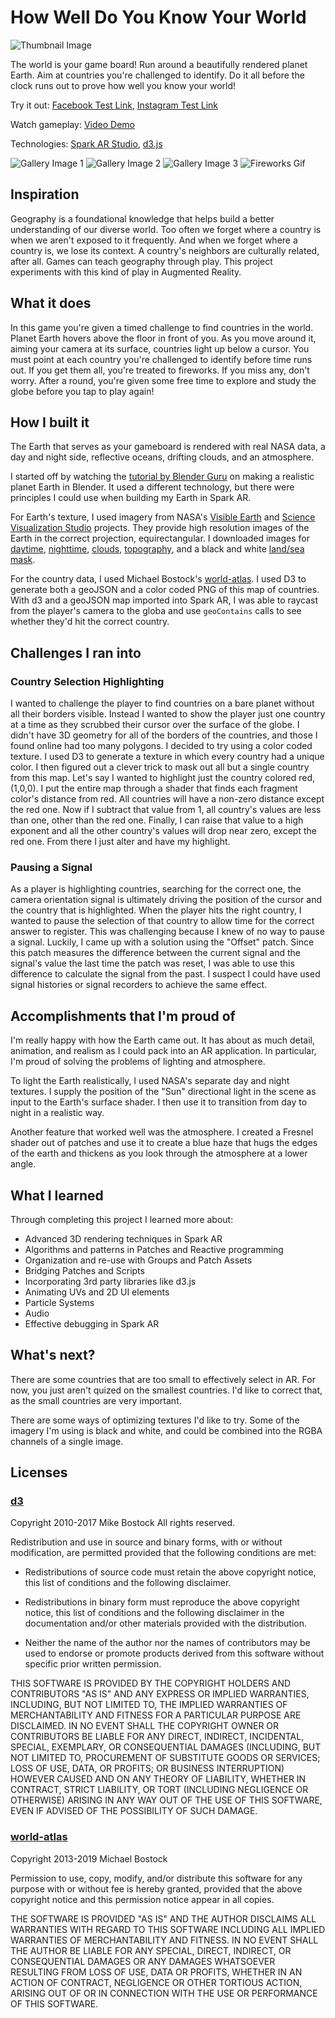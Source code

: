 # How Well Do You Know Your World

![Thumbnail Image](./readme/your-world-screenshot-thumbnail.jpg)

The world is your game board! Run around a beautifully rendered planet Earth. Aim at countries you're challenged to identify. Do it all before the clock runs out to prove how well you know your world!

Try it out: [Facebook Test Link](https://www.facebook.com/fbcameraeffects/testit/2883742358415652/MDNhMjI5NDBmYjY3Yzg3OTFmMTM0MmQ1NmE1NTI2N2M=/), [Instagram Test Link](https://www.instagram.com/ar/281024803243917/?ch=MWQ5ZDA5MTBkMGJjMGE1MzA5ZjNjY2RiZjU0MDEzMGU%3D)

Watch gameplay: [Video Demo](https://youtu.be/0jRid44iga8)

Technologies: [Spark AR Studio](https://sparkar.facebook.com/ar-studio/), [d3.js](https://d3js.org/)

![Gallery Image 1](./readme/your-world-screenshot-01.jpg)
![Gallery Image 2](./readme/your-world-screenshot-02.jpg)
![Gallery Image 3](./readme/your-world-screenshot-03.jpg)
![Fireworks Gif](./readme/your-world-fireworks.gif)

## Inspiration

Geography is a foundational knowledge that helps build a better understanding of our diverse world. Too often we forget where a country is when we aren't exposed to it frequently. And when we forget where a country is, we lose its context. A country's neighbors are culturally related, after all. Games can teach geography through play. This project experiments with this kind of play in Augmented Reality.

## What it does

In this game you're given a timed challenge to find countries in the world. Planet Earth hovers above the floor in front of you. As you move around it, aiming your camera at its surface, countries light up below a cursor. You must point at each country you're challenged to identify before time runs out. If you get them all, you're treated to fireworks. If you miss any, don't worry. After a round, you're given some free time to explore and study the globe before you tap to play again!

## How I built it

The Earth that serves as your gameboard is rendered with real NASA data, a day and night side, reflective oceans, drifting clouds, and an atmosphere.

I started off by watching the [tutorial by Blender Guru](https://www.youtube.com/watch?v=9Q8PwcDzb8Y) on making a realistic planet Earth in Blender. It used a different technology, but there were principles I could use when building my Earth in Spark AR.

For Earth's texture, I used imagery from NASA's [Visible Earth](https://visibleearth.nasa.gov/) and [Science Visualization Studio](https://svs.gsfc.nasa.gov/index.html) projects. They provide high resolution images of the Earth in the correct projection, equirectangular. I downloaded images for [daytime](https://visibleearth.nasa.gov/collection/1484/blue-marble), [nighttime](https://visibleearth.nasa.gov/collection/1595/earth-at-night), [clouds](https://visibleearth.nasa.gov/images/57747/blue-marble-clouds), [topography](https://visibleearth.nasa.gov/images/73934/topography), and a black and white [land/sea mask](https://svs.gsfc.nasa.gov/3487).

For the country data, I used Michael Bostock's [world-atlas](https://github.com/topojson/world-atlas). I used D3 to generate both a geoJSON and a color coded PNG of this map of countries. With d3 and a geoJSON map imported into Spark AR, I was able to raycast from the player's camera to the globa and use `geoContains` calls to see whether they'd hit the correct country.

## Challenges I ran into

### Country Selection Highlighting

I wanted to challenge the player to find countries on a bare planet without all their borders visible. Instead I wanted to show the player just one country at a time as they scrubbed their cursor over the surface of the globe. I didn't have 3D geometry for all of the borders of the countries, and those I found online had too many polygons. I decided to try using a color coded texture. I used D3 to generate a texture in which every country had a unique color. I then figured out a clever trick to mask out all but a single country from this map. Let's say I wanted to highlight just the country colored red, (1,0,0). I put the entire map through a shader that finds each fragment color's distance from red. All countries will have a non-zero distance except the red one. Now if I subtract that value from 1, all country's values are less than one, other than the red one. Finally, I can raise that value to a high exponent and all the other country's values will drop near zero, except the red one. From there I just alter and have my highlight.

### Pausing a Signal

As a player is highlighting countries, searching for the correct one, the camera orientation signal is ultimately driving the position of the cursor and the country that is highlighted. When the player hits the right country, I wanted to pause the selection of that country to allow time for the correct answer to register. This was challenging because I knew of no way to pause a signal. Luckily, I came up with a solution using the "Offset" patch. Since this patch measures the difference between the current signal and the signal's value the last time the patch was reset, I was able to use this difference to calculate the signal from the past. I suspect I could have used signal histories or signal recorders to achieve the same effect.

## Accomplishments that I'm proud of

I'm really happy with how the Earth came out. It has about as much detail, animation, and realism as I could pack into an AR application. In particular, I'm proud of solving the problems of lighting and atmosphere.

To light the Earth realistically, I used NASA's separate day and night textures. I supply the position of the "Sun" directional light in the scene as input to the Earth's surface shader. I then use it to transition from day to night in a realistic way.

Another feature that worked well was the atmosphere. I created a Fresnel shader out of patches and use it to create a blue haze that hugs the edges of the earth and thickens as you look through the atmosphere at a lower angle.

## What I learned

Through completing this project I learned more about:

- Advanced 3D rendering techniques in Spark AR
- Algorithms and patterns in Patches and Reactive programming
- Organization and re-use with Groups and Patch Assets
- Bridging Patches and Scripts
- Incorporating 3rd party libraries like d3.js
- Animating UVs and 2D UI elements
- Particle Systems
- Audio
- Effective debugging in Spark AR

## What's next?

There are some countries that are too small to effectively select in AR. For now, you just aren't quized on the smallest countries. I'd like to correct that, as the small countries are very important.

There are some ways of optimizing textures I'd like to try. Some of the imagery I'm using is black and white, and could be combined into the RGBA channels of a single image.

## Licenses

### [d3](https://github.com/d3/d3)

Copyright 2010-2017 Mike Bostock
All rights reserved.

Redistribution and use in source and binary forms, with or without modification,
are permitted provided that the following conditions are met:

- Redistributions of source code must retain the above copyright notice, this
  list of conditions and the following disclaimer.

- Redistributions in binary form must reproduce the above copyright notice,
  this list of conditions and the following disclaimer in the documentation
  and/or other materials provided with the distribution.

- Neither the name of the author nor the names of contributors may be used to
  endorse or promote products derived from this software without specific prior
  written permission.

THIS SOFTWARE IS PROVIDED BY THE COPYRIGHT HOLDERS AND CONTRIBUTORS "AS IS" AND
ANY EXPRESS OR IMPLIED WARRANTIES, INCLUDING, BUT NOT LIMITED TO, THE IMPLIED
WARRANTIES OF MERCHANTABILITY AND FITNESS FOR A PARTICULAR PURPOSE ARE
DISCLAIMED. IN NO EVENT SHALL THE COPYRIGHT OWNER OR CONTRIBUTORS BE LIABLE FOR
ANY DIRECT, INDIRECT, INCIDENTAL, SPECIAL, EXEMPLARY, OR CONSEQUENTIAL DAMAGES
(INCLUDING, BUT NOT LIMITED TO, PROCUREMENT OF SUBSTITUTE GOODS OR SERVICES;
LOSS OF USE, DATA, OR PROFITS; OR BUSINESS INTERRUPTION) HOWEVER CAUSED AND ON
ANY THEORY OF LIABILITY, WHETHER IN CONTRACT, STRICT LIABILITY, OR TORT
(INCLUDING NEGLIGENCE OR OTHERWISE) ARISING IN ANY WAY OUT OF THE USE OF THIS
SOFTWARE, EVEN IF ADVISED OF THE POSSIBILITY OF SUCH DAMAGE.

### [world-atlas](https://github.com/topojson/world-atlas)

Copyright 2013-2019 Michael Bostock

Permission to use, copy, modify, and/or distribute this software for any purpose
with or without fee is hereby granted, provided that the above copyright notice
and this permission notice appear in all copies.

THE SOFTWARE IS PROVIDED "AS IS" AND THE AUTHOR DISCLAIMS ALL WARRANTIES WITH
REGARD TO THIS SOFTWARE INCLUDING ALL IMPLIED WARRANTIES OF MERCHANTABILITY AND
FITNESS. IN NO EVENT SHALL THE AUTHOR BE LIABLE FOR ANY SPECIAL, DIRECT,
INDIRECT, OR CONSEQUENTIAL DAMAGES OR ANY DAMAGES WHATSOEVER RESULTING FROM LOSS
OF USE, DATA OR PROFITS, WHETHER IN AN ACTION OF CONTRACT, NEGLIGENCE OR OTHER
TORTIOUS ACTION, ARISING OUT OF OR IN CONNECTION WITH THE USE OR PERFORMANCE OF
THIS SOFTWARE.

